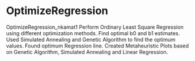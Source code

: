 # OptimizeRegression
OptimizeRegression_nkamat1 Perform Ordinary Least Square Regression using different optimization methods. Find optimal b0 and b1 estimates. Used Simulated Annealing and Genetic Algorithm to find the optimum values. Found optimum Regression line. Created Metaheuristic Plots based on Genetic Algorithm, Simulated Annealing and Linear Regression.
